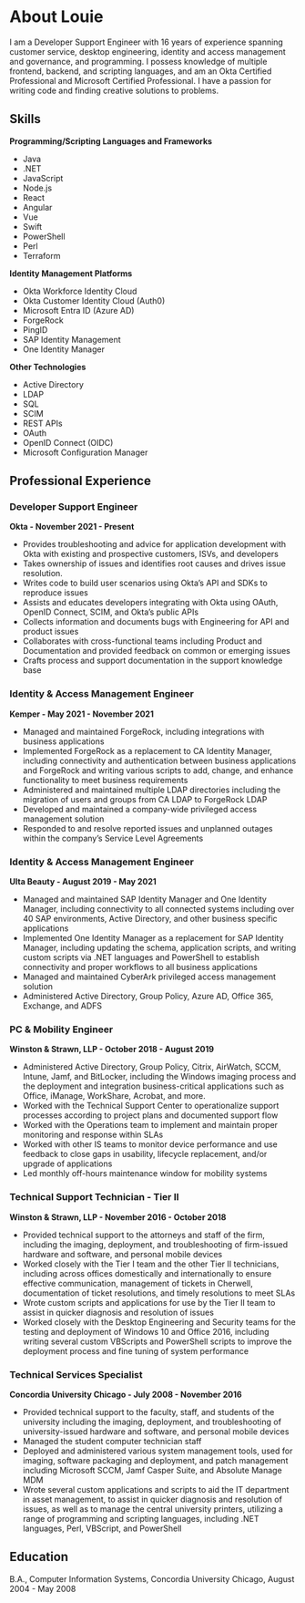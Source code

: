 # About Louie
I am a Developer Support Engineer with 16 years of experience spanning customer service, desktop engineering, identity and access management and governance, and programming. I possess knowledge of multiple frontend, backend, and scripting languages, and am an Okta Certified Professional and Microsoft Certified Professional. I have a passion for writing code and finding creative solutions to problems.

## Skills
**Programming/Scripting Languages and Frameworks**
- Java
- .NET
- JavaScript
- Node.js
- React
- Angular
- Vue
- Swift
- PowerShell
- Perl
- Terraform

**Identity Management Platforms**
- Okta Workforce Identity Cloud
- Okta Customer Identity Cloud (Auth0)
- Microsoft Entra ID (Azure AD)
- ForgeRock
- PingID
- SAP Identity Management
- One Identity Manager

**Other Technologies**
- Active Directory
- LDAP
- SQL
- SCIM
- REST APIs
- OAuth
- OpenID Connect (OIDC)
- Microsoft Configuration Manager

## Professional Experience
### Developer Support Engineer
**Okta - November 2021 - Present**
- Provides troubleshooting and advice for application development with Okta with existing and prospective customers, ISVs, and developers
- Takes ownership of issues and identifies root causes and drives issue resolution.
- Writes code to build user scenarios using Okta’s API and SDKs to reproduce issues
- Assists and educates developers integrating with Okta using OAuth, OpenID Connect, SCIM, and Okta’s public APIs
- Collects information and documents bugs with Engineering for API and product issues
- Collaborates with cross-functional teams including Product and Documentation and provided feedback on common or emerging issues
- Crafts process and support documentation in the support knowledge base

### Identity & Access Management Engineer
**Kemper - May 2021 - November 2021**
- Managed and maintained ForgeRock, including integrations with business applications
- Implemented ForgeRock as a replacement to CA Identity Manager, including connectivity and authentication between business applications and ForgeRock and writing various scripts to add, change, and enhance functionality to meet business requirements
- Administered and maintained multiple LDAP directories including the migration of users and groups from CA LDAP to ForgeRock LDAP
- Developed and maintained a company-wide privileged access management solution
- Responded to and resolve reported issues and unplanned outages within the company’s Service Level Agreements

### Identity & Access Management Engineer
**Ulta Beauty - August 2019 - May 2021**
- Managed and maintained SAP Identity Manager and One Identity Manager, including connectivity to all connected systems including over 40 SAP environments, Active Directory, and other business specific applications
- Implemented One Identity Manager as a replacement for SAP Identity Manager, including updating the schema, application scripts, and writing custom scripts via .NET languages and PowerShell to establish connectivity and proper workflows to all business applications
- Managed and maintained CyberArk privileged access management solution
- Administered Active Directory, Group Policy, Azure AD, Office 365, Exchange, and ADFS

### PC & Mobility Engineer
**Winston & Strawn, LLP - October 2018 - August 2019**
- Administered Active Directory, Group Policy, Citrix, AirWatch, SCCM, Intune, Jamf, and BitLocker, including the Windows imaging process and the deployment and integration business-critical applications such as Office, iManage, WorkShare, Acrobat, and more.
- Worked with the Technical Support Center to operationalize support processes according to project plans and documented support flow
- Worked with the Operations team to implement and maintain proper monitoring and response within SLAs
- Worked with other IS teams to monitor device performance and use feedback to close gaps in usability, lifecycle replacement, and/or upgrade of applications
- Led monthly off-hours maintenance window for mobility systems

### Technical Support Technician - Tier II 
**Winston & Strawn, LLP - November 2016 - October 2018**
- Provided technical support to the attorneys and staff of the firm, including the imaging, deployment, and troubleshooting of firm-issued hardware and software, and personal mobile devices
- Worked closely with the Tier I team and the other Tier II technicians, including across offices domestically and internationally to ensure effective communication, management of tickets in Cherwell, documentation of ticket resolutions, and timely resolutions to meet SLAs
- Wrote custom scripts and applications for use by the Tier II team to assist in quicker diagnosis and resolution of issues
- Worked closely with the Desktop Engineering and Security teams for the testing and deployment of Windows 10 and Office 2016, including writing several custom VBScripts and PowerShell scripts to improve the deployment process and fine tuning of system performance

### Technical Services Specialist
**Concordia University Chicago - July 2008 - November 2016**
- Provided technical support to the faculty, staff, and students of the university including the imaging, deployment, and troubleshooting of university-issued hardware and software, and personal mobile devices
- Managed the student computer technician staff
- Deployed and administered various system management tools, used for imaging, software packaging and deployment, and patch management including Microsoft SCCM, Jamf Casper Suite, and Absolute Manage MDM
- Wrote several custom applications and scripts to aid the IT department in asset management, to assist in quicker diagnosis and resolution of issues, as well as to manage the central university printers, utilizing a range of programming and scripting languages, including .NET languages, Perl, VBScript, and PowerShell

## Education
B.A., Computer Information Systems, Concordia University Chicago, August 2004 - May 2008
